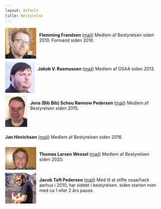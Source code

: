 ```yaml
---
layout: default
title: Bestyrelse
---
```


<style>
.img_bestyrelse {
  max-width: 100px;
  max-height: 100px;
  margin-right: 10px;
}

.div_bestyrelse {
  overflow: auto;
  margin-bottom: 10px;
}
</style>


<div class='div_bestyrelse'>
  <img class='img_bestyrelse' style='float: left' src='assets/images/bestyrelse/flemming_frandsen.jpg'>
  <p> <b> Flemming Frandsen </b> (<a href='#'>mail</a>)
 Medlem af Bestyrelsen siden 2010. Formand siden 2016.  
  </p>
</div>

<div class='div_bestyrelse'>
  <img class='img_bestyrelse' style='float: left' src='assets/images/bestyrelse/jacob_v_rasmussen.jpg'>
  <p> <b> Jakob V. Rasmussen </b> (<a href='#'>mail</a>)
 Medlem af OSAA siden 2013.
  </p>
</div>

<div class='div_bestyrelse'>
  <img class='img_bestyrelse' style='float: left' src='assets/images/bestyrelse/jens_bib_bib.jpg'>
  <p> <b> Jens (Bib Bib) Schou Rønnow Pedersen </b> (<a href='#'>mail</a>)
 Medlem af Bestyrelsen siden 2015.   
  </p>
</div>

<div class='div_bestyrelse'>

  <p> <b> Jan Hinrichsen</b> (<a href='#'>mail</a>)
 Medlem af Bestyrelsen siden 2016.   
  </p>
</div>

<div class='div_bestyrelse'>
  <img class='img_bestyrelse' style='float: left' src='assets/images/bestyrelse/thomas_larsen_wessel.png'>
  <p> <b> Thomas Larsen Wessel </b> (<a href='#'>mail</a>)
 Medlem af Bestyrelsen siden 2020.  
  </p>
</div>

<div class='div_bestyrelse'>
  <img class='img_bestyrelse' style='float: left' src='assets/images/bestyrelse/jacob_toft_pedersen.jpg'>
  <p> <b> Jacob Toft Pedersen </b> (<a href='#'>mail</a>)
  Med til at stifte osaa/hack aarhus i 2010, har siddet i bestyrelsen.
 siden starten men med ca 1 eller 2 års pause.
  </p>
</div>
